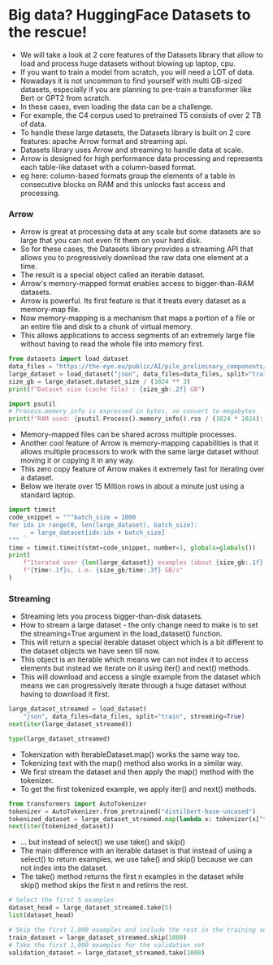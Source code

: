 # Big data? HuggingFace Datasets to the rescue!

- We will take a look at 2 core features of the Datasets library that allow to load and process huge datasets without blowing up laptop, cpu.
- If you want to train a model from scratch, you will need a LOT of data.
- Nowadays it is not uncommon to find yourself with multi GB-sized datasets, especially if you are planning to pre-train a transformer like Bert or GPT2 from scratch.
- In these cases, even loading the data can be a challenge.
- For example, the C4 corpus used to pretrained T5 consists of over 2 TB of data.
- To handle these large datasets, the Datasets library is built on 2 core features: apache Arrow format and streaming api.
- Datasets library uses Arrow and streaming to handle data at scale.
- Arrow is designed for high performance data processing and represents each table-like dataset with a column-based format.
- eg here: column-based formats group the elements of a table in consecutive blocks on RAM and this unlocks fast access and processing.

### Arrow

- Arrow is great at processing data at any scale but some datasets are so large that you can not even fit them on your hard disk.
- So for these cases, the Datasets library provides a streaming API that allows you to progressively download the raw data one element at a time.
- The result is a special object called an iterable dataset.
- Arrow's memory-mapped format enables access to bigger-than-RAM datasets.
- Arrow is powerful. Its first feature is that it treats every dataset as a memory-map file.
- Now memory-mapping is a mechanism that maps a portion of a file or an entire file and disk to a chunk of virtual memory.
- This allows applications to access segments of an extremely large file without having to read the whole file into memory first.

``` py
from datasets import load_dataset
data_files = "https://the-eye.eu/public/AI/pile_preliminary_components/PUBMED_title_abstracts_2019_baseline.jsonl.zst"
large_dataset = load_dataset("json", data_files=data_files, split="train")
size_gb = large_dataset.dataset_size / (1024 ** 3)
print(f"Dataset size (cache file) : {size_gb:.2f} GB")
```

``` py
import psutil
# Process.memory_info is expressed in bytes, so convert to megabytes
print(f"RAM used: {psutil.Process().memory_info().rss / (1024 * 1024):.2f} MB")
```

- Memory-mapped files can be shared across multiple processes.
- Another cool feature of Arrow is memory-mapping capabilities is that it allows multiple processors to work with the same large dataset without moving it or copying it in any way.
- This zero copy feature of Arrow makes it extremely fast for iterating over a dataset.
- Below we iterate over 15 Million rows in about a minute just using a standard laptop.

``` py
import timeit
code_snippet = """batch_size = 1000
for idx in range(0, len(large_dataset), batch_size):
    _ = large_dataset[idx:idx + batch_size]
"""
time = timeit.timeit(stmt=code_snippet, number=1, globals=globals())
print(
    f"Iterated over {len(large_dataset)} examples (about {size_gb:.1f} GB) in "
    f"{time:.1f}s, i.e. {size_gb/time:.3f} GB/s"
)
```

### Streaming

- Streaming lets you process bigger-than-disk datasets.
- How to stream a large dataset - the only change need to make is to set the streaming=True argument in the load_dataset() function.
- This will return a special iterable dataset object which is a bit different to the dataset objects we have seen till now.
- This object is an iterable which means we can not index it to access elements but instead we iterate on it using iter() and next() methods.
- This will download and access a single example from the dataset which means we can progressively iterate through a huge dataset without having to download it first.

``` py
large_dataset_streamed = load_dataset(
    "json", data_files=data_files, split="train", streaming=True)
next(iter(large_dataset_streamed))
```

``` py
type(large_dataset_streamed)
```

- Tokenization with IterableDataset.map() works the same way too.
- Tokenizing text with the map() method also works in a similar way.
- We first stream the dataset and then apply the map() method with the tokenizer.
- To get the first tokenized example, we apply iter() and next() methods.

``` py
from transformers import AutoTokenizer
tokenizer = AutoTokenizer.from_pretrained("distilbert-base-uncased")
tokenized_dataset = large_dataset_streamed.map(lambda x: tokenizer(x["text"]))
next(iter(tokenized_dataset))
```

- ... but instead of select() we use take() and skip()
- The main difference with an iterable dataset is that instead of using a select() to return examples, we use take() and skip() because we can not index into the dataset.
- The take() method returns the first n examples in the dataset while skip() method skips the first n and retirns the rest.

``` py
# Select the first 5 examples 
dataset_head = large_dataset_streamed.take(5)
list(dataset_head)
```

``` py
# Skip the first 1,000 examples and include the rest in the training set
train_dataset = large_dataset_streamed.skip(1000)
# Take the first 1,000 examples for the validation set
validation_dataset = large_dataset_streamed.take(1000)
```
